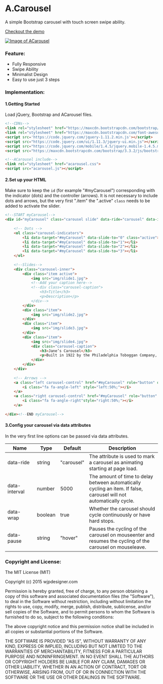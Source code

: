 # A.Carousel
A simple Bootstrap carousel with touch screen swipe ability.

[Checkout the demo](http://wjpdesigner.com/acarousel/)

[![Image of ACarousel](http://wjpdesigner.com/acarousel/screenshot.jpg?1)](http://wjpdesigner.com/acarousel/)

### Feature:
- Fully Responsive
- Swipe Ability
- Minimalist Design
- Easy to use just 3 steps

### Implementation:
#### 1.Getting Started
Load jQuery, Bootstrap and ACarousel files.
```html
<!--CDNs-->
<link rel="stylesheet" href="https://maxcdn.bootstrapcdn.com/bootstrap/3.3.2/css/bootstrap.min.css">
<link rel="stylesheet" href="https://maxcdn.bootstrapcdn.com/font-awesome/4.3.0/css/font-awesome.min.css">
<script src='https://code.jquery.com/jquery-1.11.2.min.js'></script>
<script src="https://code.jquery.com/ui/1.11.3/jquery-ui.min.js"></script>
<script src="https://code.jquery.com/mobile/1.4.5/jquery.mobile-1.4.5.min.js"></script>
<script src="https://maxcdn.bootstrapcdn.com/bootstrap/3.3.2/js/bootstrap.min.js"></script>

<!--ACarousel include-->
<link rel="stylesheet" href="acarousel.css">
<script src="acarousel.js"></script>
```
#### 2.Set up your HTML
Make sure to keep the `id` (for example "#myCarousel") corresponding with the indicator (dots) and the controller (arrows).
It is not necessary to include dots and arrows, but the very first ".item" the ".active" `class` needs to be added to activate the slider.
```html
<!--START myCarousel-->
<div id="myCarousel" class="carousel slide" data-ride="carousel" data-interval="false" data-wrap="true" data-pause="hover">
		
	<!-- Dots -->
  	<ol class="carousel-indicators">
    	<li data-target="#myCarousel" data-slide-to="0" class="active"></li>
    	<li data-target="#myCarousel" data-slide-to="1"></li>
    	<li data-target="#myCarousel" data-slide-to="2"></li>
    	<li data-target="#myCarousel" data-slide-to="3"></li>
  	</ol>
  		
  	<!--Slides-->
  	<div class="carousel-inner">
  		<div class="item active">
  			<img src="img/slide1.jpg">
  			<!--Add your caption here-->
  			<!--div class="carousel-caption">
    			<h3>Title</h3>
    			<p>Description</p>
  			</div-->
		</div>
		<div class="item">
  			<img src="img/slide2.jpg">
		</div>
		<div class="item">
  			<img src="img/slide3.jpg">
		</div>
		<div class="item">
  			<img src="img/slide4.jpg">
  			<div class="carousel-caption">
    			<h3>Jane’s Carousel</h3>
    			<p>Built in 1922 by the Philadelphia Toboggan Company, the carousel was lovingly restored and donated to the park by Jane and David Walentas. Located in the Empire Fulton Ferry section of Brooklyn Bridge Park, Jane’s Carousel is housed in a gorgeous glass pavilion, designed by Pritzker-prize winning architect Jean Nouvel.</p>
  			</div>
		</div>
	</div>
		
	<!-- Arrows -->
  	<a class="left carousel-control" href="#myCarousel" role="button" data-slide="prev">
  		<i class="fa fa-angle-left" style="left:50%;"></i>
  	</a>
  	<a class="right carousel-control" href="#myCarousel" role="button" data-slide="next">
    	<i class="fa fa-angle-right"style="right:50%;"></i>
  	</a>
  		
</div><!--END myCarousel-->
```
#### 3.Config your carousel via data attributes
In the very first line options can be passed via data attributes.
<table class="table" width="100%">
	<thead>
		 <tr>
    		<th width="20%">Name</th>
    		<th width="15%">Type</th>
    		<th width="15%">Default</th>
    		<th width="50%">Description</th>
  		</tr>
  	</thead>
  	<tbody>
  		<tr>
    		<td>data-ride</td>
    		<td>string</td>
    		<td>"carousel"</td>
    		<td>The attribute is used to mark a carousel as animating starting at page load.</td>
  		</tr>
  		<tr>
    		<td>data-interval</td>
    		<td>number</td>
    		<td>5000</td>
    		<td>The amount of time to delay between automatically cycling an item. If false, carousel will not automatically cycle.</td>
  		</tr>
  		<tr>
    		<td>data-wrap</td>
    		<td>boolean</td>
    		<td>true</td>
    		<td>Whether the carousel should cycle continuously or have hard stops.</td>
  		</tr>
  		<tr>
    		<td>data-pause</td>
    		<td>string</td>
    		<td>"hover"</td>
    		<td>Pauses the cycling of the carousel on mouseenter and resumes the cycling of the carousel on mouseleave.</td>
  		</tr>
	</tbody>
<table>

### Copyright and License:
The MIT License (MIT)

Copyright (c) 2015 wjpdesigner.com

Permission is hereby granted, free of charge, to any person obtaining a copy of this software and associated documentation files (the "Software"), to deal in the Software without restriction, including without limitation the rights to use, copy, modify, merge, publish, distribute, sublicense, and/or sell copies of the Software, and to permit persons to whom the Software is furnished to do so, subject to the following conditions:

The above copyright notice and this permission notice shall be included in all copies or substantial portions of the Software.

THE SOFTWARE IS PROVIDED "AS IS", WITHOUT WARRANTY OF ANY KIND, EXPRESS OR IMPLIED, INCLUDING BUT NOT LIMITED TO THE WARRANTIES OF MERCHANTABILITY, FITNESS FOR A PARTICULAR PURPOSE AND NONINFRINGEMENT. IN NO EVENT SHALL THE AUTHORS OR COPYRIGHT HOLDERS BE LIABLE FOR ANY CLAIM, DAMAGES OR OTHER LIABILITY, WHETHER IN AN ACTION OF CONTRACT, TORT OR OTHERWISE, ARISING FROM, OUT OF OR IN CONNECTION WITH THE SOFTWARE OR THE USE OR OTHER DEALINGS IN THE SOFTWARE.